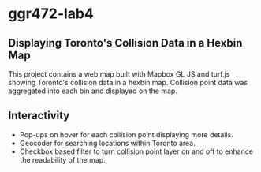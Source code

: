 # ggr472-lab4
 
## Displaying Toronto's Collision Data in a Hexbin Map

This project contains a web map built with Mapbox GL JS and turf.js showing Toronto's collision data in a hexbin map. Collision point data was aggregated into each bin and displayed on the map.

## Interactivity

- Pop-ups on hover for each collision point displaying more details.  
- Geocoder for searching locations within Toronto area.
- Checkbox based filter to turn collision point layer on and off to enhance the readability of the map.